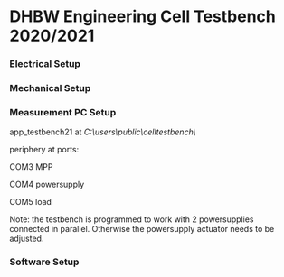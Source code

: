 # DHBW Engineering Cell Testbench 2020/2021
### Electrical Setup
### Mechanical Setup
### Measurement PC Setup
app_testbench21 at _C:\\users\\public\\celltestbench\\_

periphery at ports: 

COM3 MPP

COM4 powersupply

COM5 load

Note: the testbench is programmed to work with 2 powersupplies connected in parallel. Otherwise the powersupply actuator needs to be adjusted.
### Software Setup
